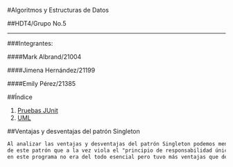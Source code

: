 #Algoritmos y Estructuras de Datos

##HDT4/Grupo No.5
****
###Integrantes: 

####Mark Albrand/21004

####Jimena Hernández/21199

####Emily Pérez/21385

##Índice

1. [Pruebas JUnit ](https://github.com/markalbrand56/AED-Hoja-de-trabajo-4/blob/main/media/Pruebas%20JUnit.jpg)
2. [UML]()

##Ventajas y desventajas del patrón Singleton

```diff
Al analizar las ventajas y desventajas del patrón Singleton podemos mencionar como desventaja: La gran responsabilidad
de este patrón que a la vez viola el "principio de responsabilidad única". Por otro lado, creemos como grupo que este patrón 
en este programa no era del todo esencial pero tuvo más ventajas que desventajas debido a que nos permitió tener acceso controlado a la instancia única.
```

